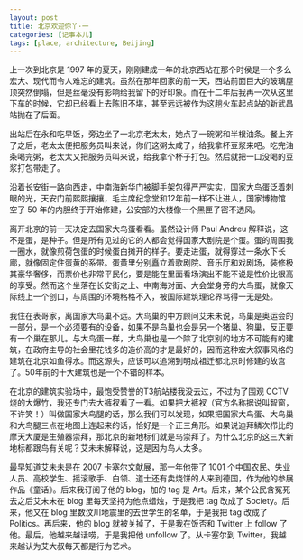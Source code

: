 ```yaml
---
layout: post
title: 北京欢迎你丫·一
categories: [记事本儿]
tags: [place, architecture, Beijing]
---
```


上一次到北京是 1997 年的夏天，刚刚建成一年的北京西站在那个时侯是一个多么宏大、现代而令人难忘的建筑。虽然在那年回家的前一天，西站前面巨大的玻璃屋顶突然倒塌，但是丝毫没有影响给我留下的好印象。而在十二年后我再一次从这里下车的时候，它却已经看上去陈旧不堪，甚至远远被作为这趟火车起点站的新武昌站抛在了后面。

出站后在永和吃早饭，旁边坐了一北京老太太，她点了一碗粥和半根油条。餐上齐了之后，老太太便把服务员叫来说，你们这粥太咸了，给我拿杯豆浆来吧。吃完油条喝完粥，老太太又把服务员叫来说，给我拿个杯子打包。然后就把一口没喝的豆浆打包带走了。

沿着长安街一路向西走，中南海新华门被脚手架包得严严实实，国家大鸟蛋泛着刺眼的光，天安门前熙熙攘攘，毛主席纪念堂和12年前一样不让进人，国家博物馆空了 50 年的内胆终于开始修建，公安部的大楼像一个黑匣子密不透风。

离开北京的前一天决定去国家大鸟蛋看看。虽然设计师 Paul Andreu 解释说，这不是蛋，是种子。但是所有见过的它的人都会觉得国家大剧院是个蛋。蛋的周围我一圈水，就像煎荷包蛋的时候蛋白摊开的样子。要走进蛋，就得穿过一条水下长廊，就像固定住蛋黄的系带。蛋黄里分别矗立着歌剧院、音乐厅和戏剧场，装修极其豪华奢侈，而票价也非常平民化，要是能在里面看场演出不能不说是性价比很高的享受。然而这个坐落在长安街之上、中南海对面、大会堂身旁的大鸟蛋，就像天际线上一个创口，与周围的环境格格不入，被国际建筑理论界骂得一无是处。

我住在表哥家，离国家大鸟巢不远。大鸟巢的中方顾问艾未未说，鸟巢是奥运会的一部分，是一个必须要有的设备，如果不是鸟巢也会是另一个猪巢、狗巢，反正要有一个巢在那儿。与大鸟蛋一样，大鸟巢也是一个除了北京别的地方不可能有的建筑，在政府主导的社会里花钱多的造价高的才是最好的，因而这种宏大叙事风格的建筑在北京如鱼得水。而这源头，应该可以追溯到明成祖迁都北京时修建的故宫了。50年前的十大建筑也是一个不错的样本。

在北京的建筑实验场中，最饱受赞誉的T3航站楼我没去过，不过为了围观 CCTV 烧的大爆竹，我还专门去大裤衩看了一看。如果把大裤衩（官方名称据说叫智窗，不许笑！）叫做国家大鸟腿的话，那么我们可以发现，如果把国家大鸟蛋、大鸟巢和大鸟腿三点在地图上连起来的话，恰好是一个正三角形。如果说迪拜鳞次栉比的摩天大厦是生殖器崇拜，那北京的新地标们就是鸟崇拜了。为什么北京的这三大新地标都跟鸟有关呢？艾未未解释说，这是因为鸟人太多。

最早知道艾未未是在 2007 卡塞尔文献展，那一年他带了 1001 个中国农民、失业人员、高校学生、摇滚歌手、白领、道士还有卖烧饼的人来到德国，作为他的参展作品《童话》。后来我订阅了他的 blog，加的 tag 是 Art。后来，某个公民含冤死去之后艾未未在 blog 里每天坚持为他点蜡烛，于是我把 tag 改成了 Society。后来，他又在 blog 里数汶川地震里的去世学生的名单，于是我把 tag 改成了 Politics。再后来，他的 blog 就被关掉了，于是我在饭否和 Twitter 上 follow 了他。最后，他越来越话唠，于是我把他 unfollow 了。从卡塞尔到 Twitter，我越来越认为艾大叔每天都是行为艺术。
